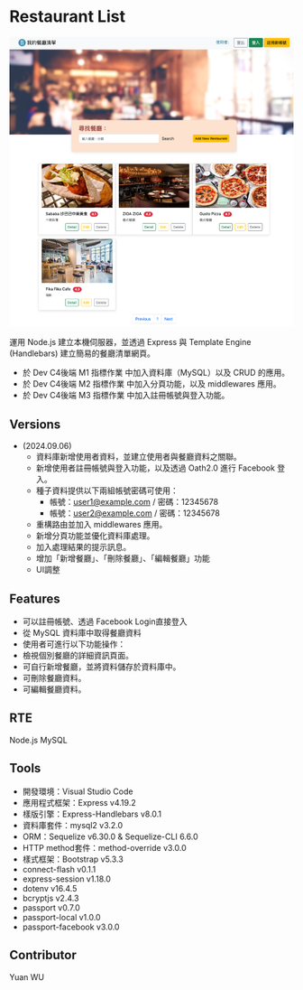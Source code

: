 # Restaurant List

![封面截圖](/restaurant-list.png)

運用 Node.js 建立本機伺服器，並透過 Express 與 Template Engine (Handlebars) 建立簡易的餐廳清單網頁。
- 於 Dev C4後端 M1 指標作業 中加入資料庫（MySQL）以及 CRUD 的應用。
- 於 Dev C4後端 M2 指標作業 中加入分頁功能，以及 middlewares 應用。
- 於 Dev C4後端 M3 指標作業 中加入註冊帳號與登入功能。

## Versions
- (2024.09.06)
  - 資料庫新增使用者資料，並建立使用者與餐廳資料之關聯。
  - 新增使用者註冊帳號與登入功能，以及透過 Oath2.0 進行 Facebook 登入。
  - 種子資料提供以下兩組帳號密碼可使用：
    - 帳號：user1@example.com / 密碼：12345678
    - 帳號：user2@example.com / 密碼：12345678
  - 重構路由並加入 middlewares 應用。
  - 新增分頁功能並優化資料庫處理。
  - 加入處理結果的提示訊息。
  - 增加「新增餐廳」、「刪除餐廳」、「編輯餐廳」功能
  - UI調整

## Features
- 可以註冊帳號、透過 Facebook Login直接登入
- 從 MySQL 資料庫中取得餐廳資料
- 使用者可進行以下功能操作：
- 檢視個別餐廳的詳細資訊頁面。
- 可自行新增餐廳，並將資料儲存於資料庫中。
- 可刪除餐廳資料。
- 可編輯餐廳資料。

## RTE
Node.js
MySQL 

## Tools

- 開發環境：Visual Studio Code
- 應用程式框架：Express v4.19.2
- 樣版引擎：Express-Handlebars v8.0.1
- 資料庫套件：mysql2 v3.2.0
- ORM：Sequelize v6.30.0 & Sequelize-CLI 6.6.0
- HTTP method套件：method-override v3.0.0
- 樣式框架：Bootstrap v5.3.3
- connect-flash v0.1.1
- express-session v1.18.0
- dotenv v16.4.5
- bcryptjs v2.4.3
- passport v0.7.0
- passport-local v1.0.0
- passport-facebook v3.0.0

## Contributor
Yuan WU
